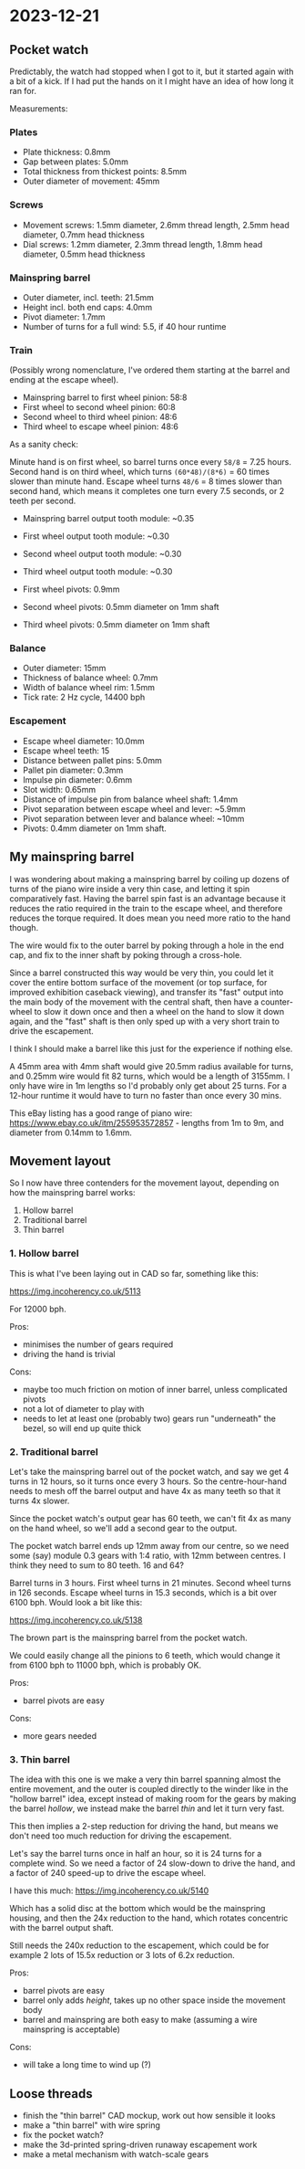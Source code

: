 # 2023-12-21

## Pocket watch

Predictably, the watch had stopped when I got to it, but it started again with a bit of a kick. If
I had put the hands on it I might have an idea of how long it ran for.

Measurements:

### Plates

* Plate thickness: 0.8mm
* Gap between plates: 5.0mm
* Total thickness from thickest points: 8.5mm
* Outer diameter of movement: 45mm

### Screws

* Movement screws: 1.5mm diameter, 2.6mm thread length, 2.5mm head diameter, 0.7mm head thickness
* Dial screws: 1.2mm diameter, 2.3mm thread length, 1.8mm head diameter, 0.5mm head thickness

### Mainspring barrel

* Outer diameter, incl. teeth: 21.5mm
* Height incl. both end caps: 4.0mm
* Pivot diameter: 1.7mm
* Number of turns for a full wind:  5.5, if 40 hour runtime

### Train

(Possibly wrong nomenclature, I've ordered them starting at the barrel and ending at the escape wheel).

* Mainspring barrel to first wheel pinion: 58:8
* First wheel to second wheel pinion: 60:8
* Second wheel to third wheel pinion: 48:6
* Third wheel to escape wheel pinion: 48:6

As a sanity check:

Minute hand is on first wheel, so barrel turns once every `58/8` = 7.25 hours.
Second hand is on third wheel, which turns `(60*48)/(8*6)` = 60 times slower than minute hand.
Escape wheel turns `48/6` = 8 times slower than second hand, which means it completes one turn every 7.5 seconds, or 2 teeth per second.

* Mainspring barrel output tooth module: ~0.35
* First wheel output tooth module: ~0.30
* Second wheel output tooth module:  ~0.30
* Third wheel output tooth module: ~0.30

* First wheel pivots: 0.9mm
* Second wheel pivots: 0.5mm diameter on 1mm shaft
* Third wheel pivots: 0.5mm diameter on 1mm shaft

### Balance

* Outer diameter: 15mm
* Thickness of balance wheel: 0.7mm
* Width of balance wheel rim: 1.5mm
* Tick rate: 2 Hz cycle, 14400 bph

### Escapement

* Escape wheel diameter: 10.0mm
* Escape wheel teeth: 15
* Distance between pallet pins: 5.0mm
* Pallet pin diameter:  0.3mm
* Impulse pin diameter: 0.6mm
* Slot width: 0.65mm
* Distance of impulse pin from balance wheel shaft: 1.4mm
* Pivot separation between escape wheel and lever: ~5.9mm
* Pivot separation between lever and balance wheel: ~10mm
* Pivots: 0.4mm diameter on 1mm shaft.

## My mainspring barrel

I was wondering about making a mainspring barrel by coiling up dozens of turns of the piano wire inside a very thin case,
and letting it spin comparatively fast. Having the barrel spin fast is an advantage because it reduces the ratio
required in the train to the escape wheel, and therefore reduces the torque required. It does mean you need more ratio
to the hand though.

The wire would fix to the outer barrel by poking through a hole in the end cap, and fix to the inner shaft by poking through
a cross-hole.

Since a barrel constructed this way would be very thin, you could let it cover the entire bottom surface of the movement
(or top surface, for improved exhibition caseback viewing), and transfer its "fast" output into the main body of the
movement with the central shaft, then have a counter-wheel to slow it down once and then a wheel on the hand to slow
it down again, and the "fast" shaft is then only sped up with a very short train to drive the escapement.

I think I should make a barrel like this just for the experience if nothing else.

A 45mm area with 4mm shaft would give 20.5mm radius available for turns, and 0.25mm wire would fit 82 turns, which would
be a length of 3155mm. I only have wire in 1m lengths so I'd probably only get about 25 turns. For a 12-hour runtime it
would have to turn no faster than once every 30 mins.

This eBay listing has a good range of piano wire: https://www.ebay.co.uk/itm/255953572857 - lengths from 1m to 9m, and
diameter from 0.14mm to 1.6mm.

## Movement layout

So I now have three contenders for the movement layout, depending on how the mainspring barrel works:

1. Hollow barrel
2. Traditional barrel
3. Thin barrel

### 1. Hollow barrel

This is what I've been laying out in CAD so far, something like this:

https://img.incoherency.co.uk/5113

For 12000 bph.

Pros:

 * minimises the number of gears required
 * driving the hand is trivial

Cons:

 * maybe too much friction on motion of inner barrel, unless complicated pivots
 * not a lot of diameter to play with
 * needs to let at least one (probably two) gears run "underneath" the bezel, so will end up quite thick

### 2. Traditional barrel

Let's take the mainspring barrel out of the pocket watch, and say we get 4 turns in 12 hours, so it turns once every 3 hours.
So the centre-hour-hand needs to mesh off the barrel output  and have 4x as many teeth so that it turns
4x slower.

Since the pocket watch's output gear has 60 teeth, we can't fit 4x as many on the hand wheel, so we'll add a second
gear to the output.

The pocket watch barrel ends up 12mm away from our centre, so we need some (say) module 0.3 gears with 1:4 ratio,
with 12mm between centres. I think they need to sum to 80 teeth. 16 and 64?

Barrel turns in 3 hours. First wheel turns in 21 minutes. Second wheel turns in 126 seconds. Escape wheel turns in
15.3 seconds, which is a bit over 6100 bph. Would look a bit like this:

https://img.incoherency.co.uk/5138

The brown part is the mainspring barrel from the pocket watch.

We could easily change all the pinions to 6 teeth, which would change it from 6100 bph to 11000 bph, which is probably OK.

Pros:

 * barrel pivots are easy

Cons:

 * more gears needed

### 3. Thin barrel

The idea with this one is we make a very thin barrel spanning almost the entire movement, and the outer is coupled directly
to the winder like in the "hollow barrel" idea, except instead of making room for the gears by making the barrel *hollow*,
we instead make the barrel *thin* and let it turn very fast.

This then implies a 2-step reduction for driving the hand, but means we don't need too much reduction for driving the escapement.

Let's say the barrel turns once in half an hour, so it is 24 turns for a complete wind. So we need a factor of 24 slow-down
to drive the hand, and a factor of 240 speed-up to drive the escape wheel.

I have this much: https://img.incoherency.co.uk/5140

Which has a solid disc at the bottom which would be the mainspring housing, and then the 24x reduction to the hand, which
rotates concentric with the barrel output shaft.

Still needs the 240x reduction to the escapement, which could be for example 2 lots of 15.5x reduction or 3 lots of 6.2x reduction.

Pros:

 * barrel pivots are easy
 * barrel only adds *height*, takes up no other space inside the movement body
 * barrel and mainspring are both easy to make (assuming a wire mainspring is acceptable)

Cons:

 * will take a long time to wind up (?)

## Loose threads

 * finish the "thin barrel" CAD mockup, work out how sensible it looks
 * make a "thin barrel" with wire spring
 * fix the pocket watch?
 * make the 3d-printed spring-driven runaway escapement work
 * make a metal mechanism with watch-scale gears

